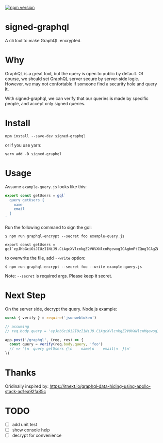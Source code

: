 [![npm version](https://badge.fury.io/js/graphql-encrypt.svg)](https://badge.fury.io/js/graphql-encrypt.svg)

# signed-graphql

A cli tool to make GraphQL encrypted.

# Why

GraphQL is a great tool, but the query is open to public by default. Of course, we should set GraphQL server secure by server-side logic. However, we may not confortable if someone find a security hole and query it.

With signed-graphql, we can verify that our queries is made by specific people, and accept only signed queries.

# Install

```
npm install --save-dev signed-graphql
```

or if you use yarn:

```
yarn add -D signed-graphql
```

# Usage

Assume `example-query.js` looks like this:

```js
export const getUsers = gql`
  query getUsers {
    name
    email
  }
`
```

Run the following command to sign the gql:

```
$ npm run graphql-encrypt --secret foo example-query.js

export const getUsers = gql`eyJhbGciOiJIUzI1NiJ9.CiAgcXVlcnkgZ2V0VXNlcnMgewogICAgbmFtZQogICAgZW1haWwKICB9Cg.GRFoVNHpY12mX0UI1y_nCRwGqKST4UkAbx88hZ2Jccg`
```

to overwrite the file, add `--write` option:

```
$ npm run graphql-encrypt --secret foo --write example-query.js
```

Note: `--secret` is required args. Please keep it secret.

# Next Step

On the server side, decrypt the query. Node.js example:

```js
const { verify } = require('jsonwebtoken')

// assuming
// req.body.query = 'eyJhbGciOiJIUzI1NiJ9.CiAgcXVlcnkgZ2V0VXNlcnMgewogICAgbmFtZQogICAgZW1haWwKICB9Cg.GRFoVNHpY12mX0UI1y_nCRwGqKST4UkAbx88hZ2Jccg'

app.post('/graphql', (req, res) => {
  const query = verify(req.body.query, 'foo')
  // => '\n  query getUsers {\n    name\n    email\n  }\n'
})
```

# Thanks

Oridinally inspired by: https://itnext.io/graphql-data-hiding-using-apollo-stack-ad1ea92fa85c

# TODO

- [ ] add unit test
- [ ] show console help
- [ ] decrypt for convenience
